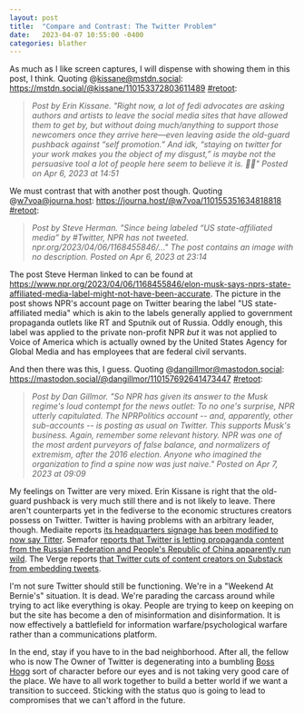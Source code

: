 ```yaml
---
layout: post
title:  "Compare and Contrast: The Twitter Problem"
date:   2023-04-07 10:55:00 -0400
categories: blather
---
```

As much as I like screen captures, I will dispense with showing them in this post, I think.  Quoting @kissane@mstdn.social: <https://mstdn.social/@kissane/110153372803611489> [#retoot]({{site.url}}/img/bring-creators-to-masto.jpg):

>*Post by Erin Kissane. "Right now, a lot of fedi advocates are asking authors and artists to leave the social media sites that have allowed them to get by, but without doing much/anything to support those newcomers once they arrive here—even leaving aside the old-guard pushback against “self promotion.” And idk, “staying on twitter for your work makes you the object of my disgust,” is maybe not the persuasive tool a lot of people here seem to believe it is. 🤷🏻" Posted on Apr 6, 2023 at 14:51*

We must contrast that with another post though.  Quoting @w7voa@journa.host: <https://journa.host/@w7voa/110155351634818818> [#retoot]({{site.url}}/img/w7voa-on-npr-going-silent-on-twitter.jpg):

>*Post by Steve Herman. "Since being labeled “US state-affiliated media” by #Twitter, NPR has not tweeted. npr.org/2023/04/06/1168455846/…" The post contains an image with no description. Posted on Apr 6, 2023 at 23:14*

The post Steve Herman linked to can be found at <https://www.npr.org/2023/04/06/1168455846/elon-musk-says-nprs-state-affiliated-media-label-might-not-have-been-accurate>.  The picture in the post shows NPR's account page on Twitter bearing the label "US state-affiliated media" which is akin to the labels generally applied to government propaganda outlets like RT and Sputnik out of Russia.  Oddly enough, this label was applied to the private non-profit NPR *but* it was not applied to Voice of America which is actually owned by the United States Agency for Global Media and has employees that are federal civil servants.

And then there was this, I guess.  Quoting @dangillmor@mastodon.social: <https://mastodon.social/@dangillmor/110157692641473447> [#retoot]({{site.url}}/img/gillmor-on-capitulation.jpg):

>*Post by Dan Gillmor. "So NPR has given its answer to the Musk regime's loud contempt for the news outlet: To no one's surprise, NPR utterly capitulated. The NPRPolitics account -- and, apparently, other sub-accounts -- is posting as usual on Twitter. This supports Musk's business. Again, remember some relevant history. NPR was one of the most ardent purveyors of false balance, and normalizers of extremism, after the 2016 election. Anyone who imagined the organization to find a spine now was just naive." Posted on Apr 7, 2023 at 09:09*

My feelings on Twitter are very mixed.  Erin Kissane is right that the old-guard pushback is very much still there and is not likely to leave.  There aren't counterparts yet in the fediverse to the economic structures creators possess on Twitter.  Twitter is having problems with an arbitrary leader, though.  Mediaite reports [its headquarters signage has been modified to now say Titter](https://web.archive.org/web/20230406081155/https://www.mediaite.com/news/elon-musk-appears-covered-w-in-twitter-sign-hq-days-after-changing-app-logo-doge-meme/).  Semafor [reports that Twitter is letting propaganda content from the Russian Federation and People's Republic of China apparently run wild](https://web.archive.org/web/20230406183101/https://www.semafor.com/article/04/05/2023/twitter-falls-short-in-policing-russian-and-chinese-state-backed-media).  The Verge reports [that Twitter cuts of content creators on Substack from embedding tweets](https://web.archive.org/web/20230407033126/https://www.theverge.com/2023/4/6/23673043/twitter-substack-embeds-bots-tools-api).  

I'm not sure Twitter should still be functioning.  We're in a "Weekend At Bernie's" situation.  It is dead.  We're parading the carcass around while trying to act like everything is okay.  People are trying to keep on keeping on but the site has become a den of misinformation and disinformation.  It is now effectively a battlefield for information warfare/psychological warfare rather than a communications platform.

In the end, stay if you have to in the bad neighborhood.  After all, the fellow who is now The Owner of Twitter is degenerating into a bumbling [Boss Hogg](https://en.wikipedia.org/w/index.php?title=Boss_Hogg&oldid=1148453036) sort of character before our eyes and is not taking very good care of the place.  We have to all work together to build a better world if we want a transition to succeed.  Sticking with the status quo is going to lead to compromises that we can't afford in the future.
